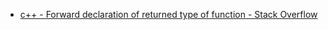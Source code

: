 - [c++ - Forward declaration of returned type of function - Stack Overflow](https://stackoverflow.com/questions/40533815/forward-declaration-of-returned-type-of-function)